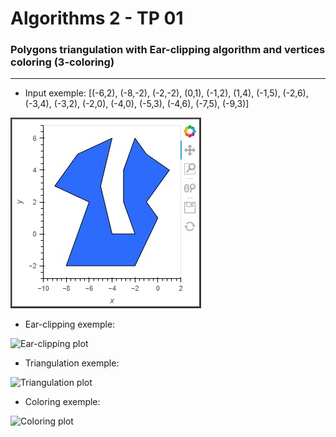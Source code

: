 # Algorithms 2 - TP 01

### Polygons triangulation with Ear-clipping algorithm and vertices coloring (3-coloring)

-------------------------
- Input exemple:
[(-6,2), (-8,-2), (-2,-2), (0,1), (-1,2), (1,4), (-1,5), (-2,6), (-3,4), (-3,2), (-2,0), (-4,0), (-5,3), (-4,6), (-7,5), (-9,3)]

![Polygon input plot](./exemples/input.jpeg)

- Ear-clipping exemple:

![Ear-clipping plot](./exemples/ear-clipping.jpeg)

- Triangulation exemple:

![Triangulation plot](./exemples/triangulation.jpeg)

- Coloring exemple:

![Coloring plot](./exemples/coloring.jpeg)
